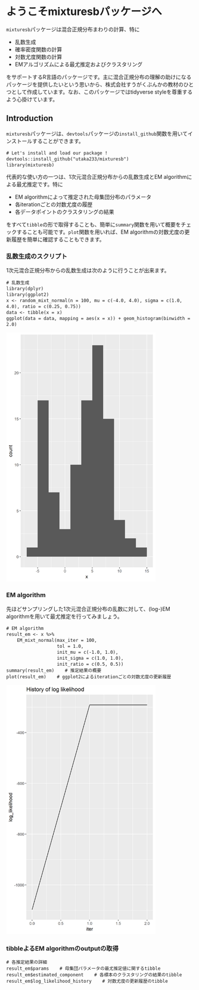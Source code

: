# ようこそmixturesbパッケージへ
`mixturesb`パッケージは混合正規分布まわりの計算、特に
* 乱数生成
* 確率密度関数の計算
* 対数尤度関数の計算
* EMアルゴリズムによる最尤推定およびクラスタリング

をサポートするR言語のパッケージです。主に混合正規分布の理解の助けになるパッケージを提供したいという思いから、株式会社すうがくぶんかの教材のひとつとして作成しています。なお、このパッケージではtidyverse styleを尊重するよう心掛けています。

## Introduction
`mixturesb`パッケージは、`devtools`パッケージの`install_github`関数を用いてインストールすることができます。
```
# Let's install and load our package !
devtools::install_github("utaka233/mixturesb")
library(mixturesb)
```
代表的な使い方の一つは、1次元混合正規分布からの乱数生成とEM algorithmによる最尤推定です。特に
* EM algorithmによって推定された母集団分布のパラメータ
* 各iterationごとの対数尤度の履歴
* 各データポイントのクラスタリングの結果

をすべて`tibble`の形で取得することも、簡単に`summary`関数を用いて概要をチェックすることも可能です。`plot`関数を用いれば、EM algorithmの対数尤度の更新履歴を簡単に確認することもできます。

### 乱数生成のスクリプト
1次元混合正規分布からの乱数生成は次のように行うことが出来ます。
```
# 乱数生成
library(dplyr)
library(ggplot2)
x <- random_mixt_normal(n = 100, mu = c(-4.0, 4.0), sigma = c(1.0, 4.0), ratio = c(0.25, 0.75))
data <- tibble(x = x)
ggplot(data = data, mapping = aes(x = x)) + geom_histogram(binwidth = 2.0)
```
<img src="https://github.com/utaka233/garage/blob/master/imgs/histogram_of_x.png" alt = "ヒストグラム" width="400" />

### EM algorithm
先ほどサンプリングした1次元混合正規分布の乱数に対して、(log-)EM algorithmを用いて最尤推定を行ってみましょう。
```
# EM algorithm
result_em <- x %>%
    EM_mixt_normal(max_iter = 100,
                   tol = 1.0,
                   init_mu = c(-1.0, 1.0),
                   init_sigma = c(1.0, 1.0),
                   init_ratio = c(0.5, 0.5))
summary(result_em)    # 推定結果の概要
plot(result_em)    # ggplot2によるiterationごとの対数尤度の更新履歴
```
<img src="https://github.com/utaka233/garage/blob/master/imgs/history_LL.png" alt = "EMアルゴリズムの更新履歴" width="400" />

### tibbleよるEM algorithmのoutputの取得
```
# 各推定結果の詳細
result_em$params    # 母集団パラメータの最尤推定値に関するtibble
result_em$estimated_component    # 各標本のクラスタリングの結果のtibble
result_em$log_likelihood_history    # 対数尤度の更新履歴のtibble
```
